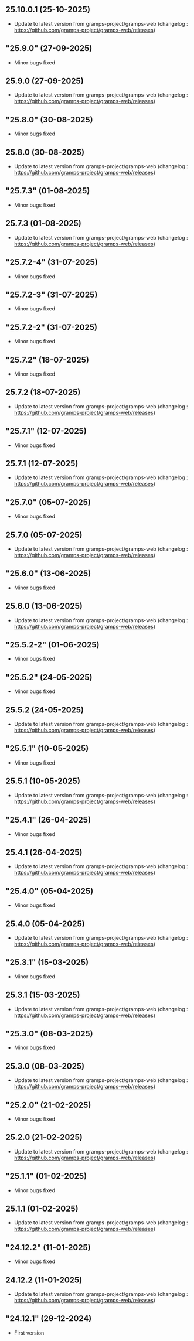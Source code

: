 
## 25.10.0.1 (25-10-2025)
- Update to latest version from gramps-project/gramps-web (changelog : https://github.com/gramps-project/gramps-web/releases)
## "25.9.0" (27-09-2025)
- Minor bugs fixed

## 25.9.0 (27-09-2025)
- Update to latest version from gramps-project/gramps-web (changelog : https://github.com/gramps-project/gramps-web/releases)
## "25.8.0" (30-08-2025)
- Minor bugs fixed

## 25.8.0 (30-08-2025)
- Update to latest version from gramps-project/gramps-web (changelog : https://github.com/gramps-project/gramps-web/releases)
## "25.7.3" (01-08-2025)
- Minor bugs fixed

## 25.7.3 (01-08-2025)
- Update to latest version from gramps-project/gramps-web (changelog : https://github.com/gramps-project/gramps-web/releases)
## "25.7.2-4" (31-07-2025)
- Minor bugs fixed
## "25.7.2-3" (31-07-2025)
- Minor bugs fixed
## "25.7.2-2" (31-07-2025)
- Minor bugs fixed
## "25.7.2" (18-07-2025)
- Minor bugs fixed

## 25.7.2 (18-07-2025)
- Update to latest version from gramps-project/gramps-web (changelog : https://github.com/gramps-project/gramps-web/releases)
## "25.7.1" (12-07-2025)
- Minor bugs fixed
## 25.7.1 (12-07-2025)

- Update to latest version from gramps-project/gramps-web (changelog : https://github.com/gramps-project/gramps-web/releases)

## "25.7.0" (05-07-2025)

- Minor bugs fixed

## 25.7.0 (05-07-2025)

- Update to latest version from gramps-project/gramps-web (changelog : https://github.com/gramps-project/gramps-web/releases)

## "25.6.0" (13-06-2025)

- Minor bugs fixed

## 25.6.0 (13-06-2025)

- Update to latest version from gramps-project/gramps-web (changelog : https://github.com/gramps-project/gramps-web/releases)

## "25.5.2-2" (01-06-2025)

- Minor bugs fixed

## "25.5.2" (24-05-2025)

- Minor bugs fixed

## 25.5.2 (24-05-2025)

- Update to latest version from gramps-project/gramps-web (changelog : https://github.com/gramps-project/gramps-web/releases)

## "25.5.1" (10-05-2025)

- Minor bugs fixed

## 25.5.1 (10-05-2025)

- Update to latest version from gramps-project/gramps-web (changelog : https://github.com/gramps-project/gramps-web/releases)

## "25.4.1" (26-04-2025)

- Minor bugs fixed

## 25.4.1 (26-04-2025)

- Update to latest version from gramps-project/gramps-web (changelog : https://github.com/gramps-project/gramps-web/releases)

## "25.4.0" (05-04-2025)

- Minor bugs fixed

## 25.4.0 (05-04-2025)

- Update to latest version from gramps-project/gramps-web (changelog : https://github.com/gramps-project/gramps-web/releases)

## "25.3.1" (15-03-2025)

- Minor bugs fixed

## 25.3.1 (15-03-2025)

- Update to latest version from gramps-project/gramps-web (changelog : https://github.com/gramps-project/gramps-web/releases)

## "25.3.0" (08-03-2025)

- Minor bugs fixed

## 25.3.0 (08-03-2025)

- Update to latest version from gramps-project/gramps-web (changelog : https://github.com/gramps-project/gramps-web/releases)

## "25.2.0" (21-02-2025)

- Minor bugs fixed

## 25.2.0 (21-02-2025)

- Update to latest version from gramps-project/gramps-web (changelog : https://github.com/gramps-project/gramps-web/releases)

## "25.1.1" (01-02-2025)

- Minor bugs fixed

## 25.1.1 (01-02-2025)

- Update to latest version from gramps-project/gramps-web (changelog : https://github.com/gramps-project/gramps-web/releases)

## "24.12.2" (11-01-2025)

- Minor bugs fixed

## 24.12.2 (11-01-2025)

- Update to latest version from gramps-project/gramps-web (changelog : https://github.com/gramps-project/gramps-web/releases)

## "24.12.1" (29-12-2024)

- First version
